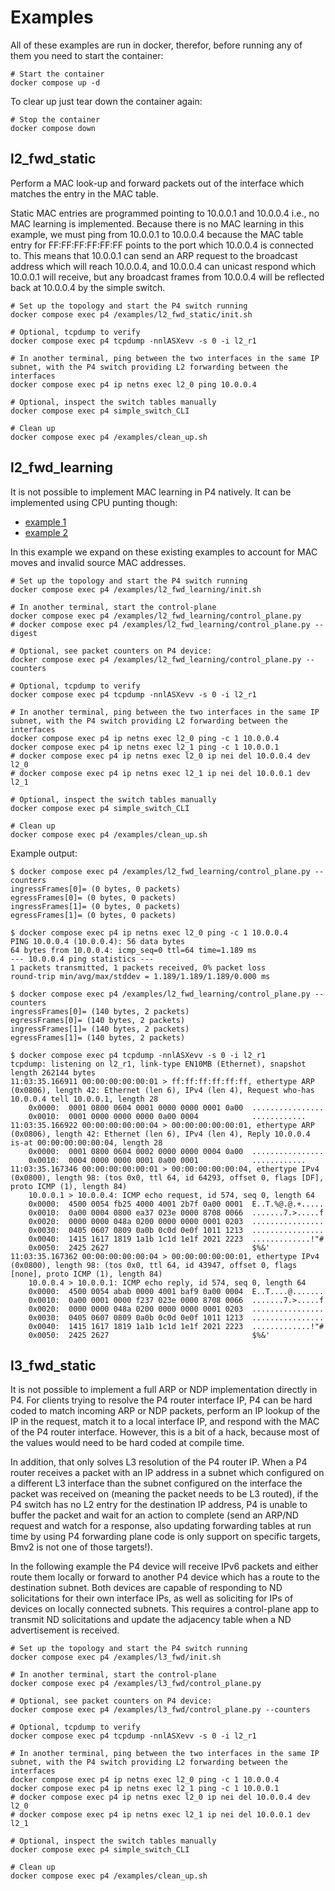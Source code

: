 # Examples

All of these examples are run in docker, therefor, before running any of them you need to start the container:

```shell
# Start the container
docker compose up -d
```

To clear up just tear down the container again:

```shell
# Stop the container
docker compose down
```

## l2_fwd_static

Perform a MAC look-up and forward packets out of the interface which matches the entry in the MAC table.

Static MAC entries are programmed pointing to 10.0.0.1 and 10.0.0.4 i.e., no MAC learning is implemented. Because there is no MAC learning in this example, we must ping from 10.0.0.1 to 10.0.0.4 because the MAC table entry for FF:FF:FF:FF:FF:FF points to the port which 10.0.0.4 is connected to. This means that 10.0.0.1 can send an ARP request to the broadcast address which will reach 10.0.0.4, and 10.0.0.4 can unicast respond which 10.0.0.1 will receive, but any broadcast frames from 10.0.0.4 will be reflected back at 10.0.0.4 by the simple switch.

```shell
# Set up the topology and start the P4 switch running
docker compose exec p4 /examples/l2_fwd_static/init.sh

# Optional, tcpdump to verify
docker compose exec p4 tcpdump -nnlASXevv -s 0 -i l2_r1

# In another terminal, ping between the two interfaces in the same IP subnet, with the P4 switch providing L2 forwarding between the interfaces
docker compose exec p4 ip netns exec l2_0 ping 10.0.0.4

# Optional, inspect the switch tables manually
docker compose exec p4 simple_switch_CLI

# Clean up
docker compose exec p4 /examples/clean_up.sh
```

## l2_fwd_learning

It is not possible to implement MAC learning in P4 natively. It can be implemented using CPU punting though:

* [example 1](https://github.com/nsg-ethz/p4-learning/blob/master/examples/l2_learning/p4src/l2_learning_copy_to_cpu.p4)
* [example 2](https://github.com/antoninbas/p4runtime-go-client/blob/main/cmd/l2_switch/l2_switch.p4)

In this example we expand on these existing examples to account for MAC moves and invalid source MAC addresses.

```shell
# Set up the topology and start the P4 switch running
docker compose exec p4 /examples/l2_fwd_learning/init.sh

# In another terminal, start the control-plane
docker compose exec p4 /examples/l2_fwd_learning/control_plane.py
# docker compose exec p4 /examples/l2_fwd_learning/control_plane.py --digest

# Optional, see packet counters on P4 device:
docker compose exec p4 /examples/l2_fwd_learning/control_plane.py --counters

# Optional, tcpdump to verify
docker compose exec p4 tcpdump -nnlASXevv -s 0 -i l2_r1

# In another terminal, ping between the two interfaces in the same IP subnet, with the P4 switch providing L2 forwarding between the interfaces
docker compose exec p4 ip netns exec l2_0 ping -c 1 10.0.0.4
docker compose exec p4 ip netns exec l2_1 ping -c 1 10.0.0.1
# docker compose exec p4 ip netns exec l2_0 ip nei del 10.0.0.4 dev l2_0
# docker compose exec p4 ip netns exec l2_1 ip nei del 10.0.0.1 dev l2_1

# Optional, inspect the switch tables manually
docker compose exec p4 simple_switch_CLI

# Clean up
docker compose exec p4 /examples/clean_up.sh
```

Example output:

```text
$ docker compose exec p4 /examples/l2_fwd_learning/control_plane.py --counters
ingressFrames[0]= (0 bytes, 0 packets)
egressFrames[0]= (0 bytes, 0 packets)
ingressFrames[1]= (0 bytes, 0 packets)
egressFrames[1]= (0 bytes, 0 packets)

$ docker compose exec p4 ip netns exec l2_0 ping -c 1 10.0.0.4
PING 10.0.0.4 (10.0.0.4): 56 data bytes
64 bytes from 10.0.0.4: icmp_seq=0 ttl=64 time=1.189 ms
--- 10.0.0.4 ping statistics ---
1 packets transmitted, 1 packets received, 0% packet loss
round-trip min/avg/max/stddev = 1.189/1.189/1.189/0.000 ms

$ docker compose exec p4 /examples/l2_fwd_learning/control_plane.py --counters
ingressFrames[0]= (140 bytes, 2 packets)
egressFrames[0]= (140 bytes, 2 packets)
ingressFrames[1]= (140 bytes, 2 packets)
egressFrames[1]= (140 bytes, 2 packets)

$ docker compose exec p4 tcpdump -nnlASXevv -s 0 -i l2_r1
tcpdump: listening on l2_r1, link-type EN10MB (Ethernet), snapshot length 262144 bytes
11:03:35.166911 00:00:00:00:00:01 > ff:ff:ff:ff:ff:ff, ethertype ARP (0x0806), length 42: Ethernet (len 6), IPv4 (len 4), Request who-has 10.0.0.4 tell 10.0.0.1, length 28
	0x0000:  0001 0800 0604 0001 0000 0000 0001 0a00  ................
	0x0010:  0001 0000 0000 0000 0a00 0004            ............
11:03:35.166922 00:00:00:00:00:04 > 00:00:00:00:00:01, ethertype ARP (0x0806), length 42: Ethernet (len 6), IPv4 (len 4), Reply 10.0.0.4 is-at 00:00:00:00:00:04, length 28
	0x0000:  0001 0800 0604 0002 0000 0000 0004 0a00  ................
	0x0010:  0004 0000 0000 0001 0a00 0001            ............
11:03:35.167346 00:00:00:00:00:01 > 00:00:00:00:00:04, ethertype IPv4 (0x0800), length 98: (tos 0x0, ttl 64, id 64293, offset 0, flags [DF], proto ICMP (1), length 84)
    10.0.0.1 > 10.0.0.4: ICMP echo request, id 574, seq 0, length 64
	0x0000:  4500 0054 fb25 4000 4001 2b7f 0a00 0001  E..T.%@.@.+.....
	0x0010:  0a00 0004 0800 ea37 023e 0000 8708 0066  .......7.>.....f
	0x0020:  0000 0000 048a 0200 0000 0000 0001 0203  ................
	0x0030:  0405 0607 0809 0a0b 0c0d 0e0f 1011 1213  ................
	0x0040:  1415 1617 1819 1a1b 1c1d 1e1f 2021 2223  .............!"#
	0x0050:  2425 2627                                $%&'
11:03:35.167362 00:00:00:00:00:04 > 00:00:00:00:00:01, ethertype IPv4 (0x0800), length 98: (tos 0x0, ttl 64, id 43947, offset 0, flags [none], proto ICMP (1), length 84)
    10.0.0.4 > 10.0.0.1: ICMP echo reply, id 574, seq 0, length 64
	0x0000:  4500 0054 abab 0000 4001 baf9 0a00 0004  E..T....@.......
	0x0010:  0a00 0001 0000 f237 023e 0000 8708 0066  .......7.>.....f
	0x0020:  0000 0000 048a 0200 0000 0000 0001 0203  ................
	0x0030:  0405 0607 0809 0a0b 0c0d 0e0f 1011 1213  ................
	0x0040:  1415 1617 1819 1a1b 1c1d 1e1f 2021 2223  .............!"#
	0x0050:  2425 2627                                $%&'
```

## l3_fwd_static

It is not possible to implement a full ARP or NDP implementation directly in P4. For clients trying to resolve the P4 router interface IP, P4 can be hard coded to match incoming ARP or NDP packets, perform an IP lookup of the IP in the request, match it to a local interface IP, and respond with the MAC of the P4 router interface. However, this is a bit of a hack, because most of the values would need to be hard coded at compile time.

In addition, that only solves L3 resolution of the P4 router IP. When a P4 router receives a packet with an IP address in a subnet which configured on a different L3 interface than the subnet configured on the interface the packet was received on (meaning the packet needs to be L3 routed), if the P4 switch has no L2 entry for the destination IP address, P4 is unable to buffer the packet and wait for an action to complete (send an ARP/ND request and watch for a response, also updating forwarding tables at run time by using P4 forwarding plane code is only support on specific targets, Bmv2 is not one of those targets!).

In the following example the P4 device will receive IPv6 packets and either route them locally or forward to another P4 device which has a route to the destination subnet. Both devices are capable of responding to ND solicitations for their own interface IPs, as well as soliciting for IPs of devices on locally connected subnets. This requires a control-plane app to transmit ND solicitations and update the adjacency table when a ND advertisement is received.

```shell
# Set up the topology and start the P4 switch running
docker compose exec p4 /examples/l3_fwd/init.sh

# In another terminal, start the control-plane
docker compose exec p4 /examples/l3_fwd/control_plane.py

# Optional, see packet counters on P4 device:
docker compose exec p4 /examples/l3_fwd/control_plane.py --counters

# Optional, tcpdump to verify
docker compose exec p4 tcpdump -nnlASXevv -s 0 -i l2_r1

# In another terminal, ping between the two interfaces in the same IP subnet, with the P4 switch providing L2 forwarding between the interfaces
docker compose exec p4 ip netns exec l2_0 ping -c 1 10.0.0.4
docker compose exec p4 ip netns exec l2_1 ping -c 1 10.0.0.1
# docker compose exec p4 ip netns exec l2_0 ip nei del 10.0.0.4 dev l2_0
# docker compose exec p4 ip netns exec l2_1 ip nei del 10.0.0.1 dev l2_1

# Optional, inspect the switch tables manually
docker compose exec p4 simple_switch_CLI

# Clean up
docker compose exec p4 /examples/clean_up.sh
```

